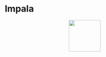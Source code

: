 # Impala

<p align="center">
<img src="https://user-images.githubusercontent.com/213306/227727009-a4dc391f-efb1-4489-ad73-c3d3a327704a.png" width="100" />
</p>
